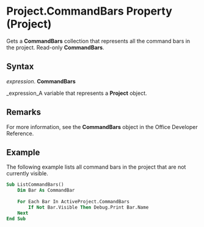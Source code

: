 
# Project.CommandBars Property (Project)

Gets a  **CommandBars** collection that represents all the command bars in the project. Read-only **CommandBars**.


## Syntax

 _expression_. **CommandBars**

 _expression_A variable that represents a  **Project** object.


## Remarks

For more information, see the  **CommandBars** object in the Office Developer Reference.


## Example

The following example lists all command bars in the project that are not currently visible.


```vb
Sub ListCommandBars() 
    Dim Bar As CommandBar 
     
    For Each Bar In ActiveProject.CommandBars 
        If Not Bar.Visible Then Debug.Print Bar.Name 
    Next 
End Sub
```

